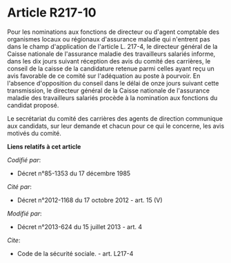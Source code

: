 # Article R217-10

Pour les nominations aux fonctions de directeur ou d'agent comptable des organismes locaux ou régionaux d'assurance maladie
qui n'entrent pas dans le champ d'application de l'article L. 217-4, le directeur général de la Caisse nationale de
l'assurance maladie des travailleurs salariés informe, dans les dix jours suivant réception des avis du comité des carrières,
le conseil de la caisse de la candidature retenue parmi celles ayant reçu un avis favorable de ce comité sur l'adéquation au
poste à pourvoir. En l'absence d'opposition du conseil dans le délai de onze jours suivant cette transmission, le directeur
général de la Caisse nationale de l'assurance maladie des travailleurs salariés procède à la nomination aux fonctions du
candidat proposé. 

Le secrétariat du comité des carrières des agents de direction communique aux candidats, sur leur demande et chacun pour ce
qui le concerne, les avis motivés du comité.

**Liens relatifs à cet article**

_Codifié par_:

  - Décret n°85-1353 du 17 décembre 1985

_Cité par_:

  - Décret n°2012-1168 du 17 octobre 2012 - art. 15 (V)

_Modifié par_:

  - Décret n°2013-624 du 15 juillet 2013 - art. 4

_Cite_:

  - Code de la sécurité sociale. - art. L217-4
